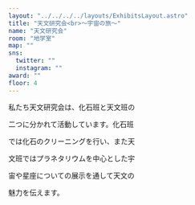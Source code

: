 ```yaml
---
layout: "../../../../layouts/ExhibitsLayout.astro"
title: "天文研究会<br>～宇宙の旅～"
name: "天文研究会"
room: "地学室"
map: ""
sns:
  twitter: ""
  instagram: ""
award: ""
floor: 4
---
```


私たち天文研究会は、化石班と天文班の

二つに分かれて活動しています。化石班

では化石のクリーニングを行い、また天

文班ではプラネタリウムを中心とした宇

宙や星座についての展示を通して天文の

魅力を伝えます。